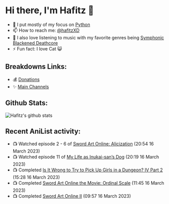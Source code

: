 # Hi there, I'm Hafitz 👋
- 🐍 I put mostly of my focus on [Python](https://python.org)
- 📫 How to reach me: [@hafitzXD](https://t.me/hafitzXD)
- 🎵 I also love listening to music with my favorite genres being [Symphonic Blackened Deathcore](https://youtu.be/qyYmS_iBcy4)
- ⚡ Fun fact: I love Cat 😺

## Breakdowns Links:
- 💰 [Donations](https://t.me/TheBreakdowns/2)
- ✨ [Main Channels](https://t.me/TheBreakdowns)

## Github Stats:
![Hafitz's github stats](https://github-readme-stats.vercel.app/api?username=breakdowns&show_icons=true&count_private=true&bg_color=00000000&text_color=777)

## Recent AniList activity:
<!-- ANILIST_ACTIVITY:start -->

-   📺 Watched episode 2 - 6 of [Sword Art Online: Alicization](https://anilist.co/anime/100182) (20:54 16 March 2023)
-   📺 Watched episode 11 of [My Life as Inukai-san’s Dog](https://anilist.co/anime/146346) (20:19 16 March 2023)
-   📺 Completed [Is It Wrong to Try to Pick Up Girls in a Dungeon? IV Part 2](https://anilist.co/anime/155211) (15:28 16 March 2023)
-   📺 Completed [Sword Art Online the Movie: Ordinal Scale](https://anilist.co/anime/21403) (11:45 16 March 2023)
-   📺 Completed [Sword Art Online II](https://anilist.co/anime/20594) (09:57 16 March 2023)

<!-- ANILIST_ACTIVITY:end -->
